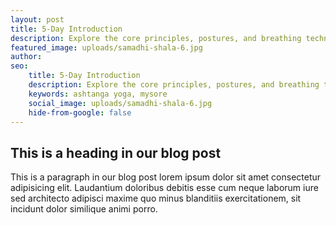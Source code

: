 ```yaml
---
layout: post
title: 5-Day Introduction
description: Explore the core principles, postures, and breathing techniques of Ashtanga Yoga, setting the foundation for a lifelong yoga practice during this immersive program.
featured_image: uploads/samadhi-shala-6.jpg
author: 
seo: 
    title: 5-Day Introduction
    description: Explore the core principles, postures, and breathing techniques of Ashtanga Yoga, setting the foundation for a lifelong yoga practice during this immersive program.
    keywords: ashtanga yoga, mysore
    social_image: uploads/samadhi-shala-6.jpg
    hide-from-google: false
---
```


## This is a heading in our blog post 

This  is a paragraph in our blog post lorem ipsum dolor sit amet consectetur adipisicing elit. Laudantium doloribus debitis esse cum neque laborum iure sed architecto adipisci maxime quo minus blanditiis exercitationem, sit incidunt dolor similique animi porro.